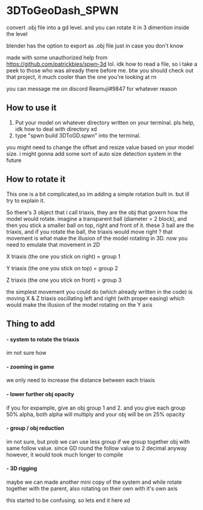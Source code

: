 # 3DToGeoDash_SPWN
convert .obj file into a gd level. and you can rotate it in 3 dimention inside the level

blender has the option to export as .obj file just in case you don't know

made with some unauthorized help from https://github.com/patrickbies/spwn-3d lol. 
idk how to read a file, so i take a peek to those who was already there before me. 
btw you should check out that project, it much cooler than the one you're looking at rn

you can message me on discord Reamuji#9847 for whatever reason

## How to use it
1. Put your model on whatever directory written on your terminal.
   pls help, idk how to deal with directory xd
2. type "spwn build 3DToGD.spwn" into the terminal.

you might need to change the offset and resize value based on your model size. i might gonna add some sort of auto size detection system in the future

## How to rotate it
This one is a bit complicated,so im adding a simple rotation built in. but ill try to explain it.

So there's 3 object that i call triaxis, they are the obj that govern how the model would rotate. imagine a transparent ball (diameter = 2 block), and then you stick a smaller ball on top, right and front of it. these 3 ball are the triaxis, and if you rotate the ball, the triaxis would move right ? that movement is what make the illusion of the model rotating in 3D. now you need to emulate that movement in 2D

X triaxis (the one you stick on right) = group 1

Y triaxis (the one you stick on top) = group 2

Z triaxis (the one you stick on front) = group 3

the simplest movement you could do (which already written in the code) is moving X & Z triaxis oscillating left and right (with proper easing) which would make the illusion of the model rotating on the Y axis

## Thing to add
#### - system to rotate the triaxis
  im not sure how
#### - zooming in game
  we only need to increase the distance between each triaxis
#### - lower further obj opacity
  if you for expample, give an obj group 1 and 2. and you give each group 50% alpha, both alpha will multiply and your obj will be on 25% opacity
#### - group / obj reduction
  im not sure, but prob we can use less group if we group together obj with same follow value. since GD round the follow value to 2 decimal anyway
  however, it would took much longer to compile
#### - 3D rigging
  maybe we can made another mini copy of the system and while rotate together with the parent, also rotating on their own with it's own axis

this started to be confusing. so lets end it here xd
